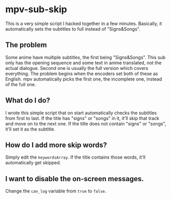 # mpv-sub-skip 

This is a very simple script I hacked together in a few minutes. Basically, it automatically sets the subtitles to full instead of "Signs&Songs".

## The problem
Some anime have multiple subtitles, the first being "Signs&Songs". This sub only has the opening sequence and some text in anime translated, not the actual dialogue. Second one is usually the full version which covers everything. The problem begins when the encoders set both of these as English. mpv automatically picks the first one, the incomplete one, instead of the full one.

## What do I do?
I wrote this simple script that on start automatically checks the subtitles from first to last. If the title has "signs" or "songs" in it, it'll skip that track and move on to the next one. If the title does not contain "signs" or "songs", it'll set it as the subtitle.

## How do I add more skip words?
Simply edit the `keywordsArray`. If the title contains those words, it'll automatically get skipped.

## I want to disable the on-screen messages.
Change the `can_log` variable from `true` to `false`.
